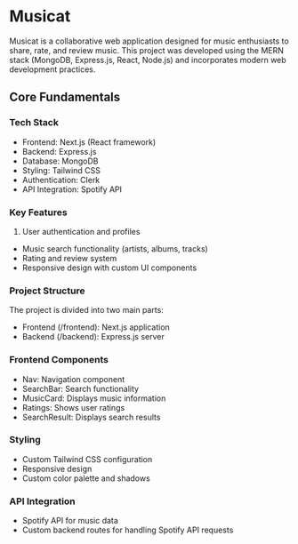 # Musicat

Musicat is a collaborative web application designed for music enthusiasts to share, rate, and review music. This project was developed using the MERN stack (MongoDB, Express.js, React, Node.js) and incorporates modern web development practices.

## Core Fundamentals

### Tech Stack

- Frontend: Next.js (React framework)
- Backend: Express.js
- Database: MongoDB
- Styling: Tailwind CSS
- Authentication: Clerk
- API Integration: Spotify API

### Key Features

1. User authentication and profiles
- Music search functionality (artists, albums, tracks)
- Rating and review system
- Responsive design with custom UI components

### Project Structure

The project is divided into two main parts:
- Frontend (/frontend): Next.js application
- Backend (/backend): Express.js server

### Frontend Components

- Nav: Navigation component
- SearchBar: Search functionality
- MusicCard: Displays music information
- Ratings: Shows user ratings
- SearchResult: Displays search results

### Styling

- Custom Tailwind CSS configuration
- Responsive design
- Custom color palette and shadows

### API Integration

- Spotify API for music data
- Custom backend routes for handling Spotify API requests
